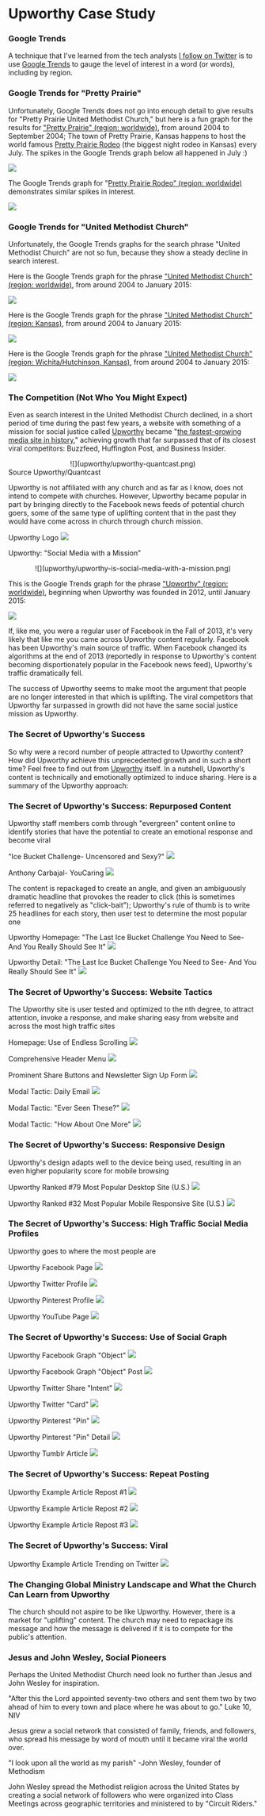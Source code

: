 # Upworthy Case Study

### Google Trends

A technique that I've learned from the tech analysts [I follow on Twitter](https://twitter.com/katimichel/following) is to use [Google Trends](http://www.google.com/trends) to gauge the level of interest in a word (or words), including by region. 

### Google Trends for "Pretty Prairie"

Unfortunately, Google Trends does not go into enough detail to give results for "Pretty Prairie United Methodist Church," but here is a fun graph for the results for ["Pretty Prairie" (region: worldwide)](http://www.google.com/trends/explore#q=pretty%20prairie), from around 2004 to September 2004; The town of Pretty Prairie, Kansas happens to host the world famous [Pretty Prairie Rodeo](http://www.pprodeo.com) (the biggest night rodeo in Kansas) every July. The spikes in the Google Trends graph below all happened in July :) 

![](google-trends/google-trends-pretty-prairie-worldwide.png)

The Google Trends graph for "[Pretty Prairie Rodeo" (region: worldwide)](http://www.google.com/trends/explore#q=%22pretty+prairie+rodeo%22) demonstrates similar spikes in interest. 

![](google-trends/google-trends-pretty-prairie-rodeo-worldwide.png)

### Google Trends for "United Methodist Church"

Unfortunately, the Google Trends graphs for the search phrase "United Methodist Church" are not so fun, because they show a steady decline in search interest. 

Here is the Google Trends graph for the phrase ["United Methodist Church" (region: worldwide)](http://www.google.com/trends/explore#q=united%20methodist%20church), from around 2004 to January 2015: 

![](google-trends/google-trends-united-methodist-church-worldwide.png)

Here is the Google Trends graph for the phrase ["United Methodist Church" (region: Kansas)](http://www.google.com/trends/explore#geo=US-KS&q=united+methodist+church), from around 2004 to January 2015: 

![](google-trends/google-trends-united-methodist-church-kansas.png)

Here is the Google Trends graph for the phrase ["United Methodist Church" (region: Wichita/Hutchinson, Kansas)](http://www.google.com/trends/explore#geo=US-KS-678&q=united+methodist+church), from around 2004 to January 2015: 

![](google-trends/google-trends-united-methodist-church-wichita-hutchinson.png)

### The Competition (Not Who You Might Expect)

Even as search interest in the United Methodist Church declined, in a short period of time during the past few years, a website with something of a mission for social justice called [Upworthy](http://www.upworthy.com) became "[the fastest-growing media site in history](http://www.fastcompany.com/3012649/how-upworthy-used-emotional-data-to-become-the-fastest-growing-media-site-of-all-time)," achieving growth that far surpassed that of its closest viral competitors: Buzzfeed, Huffington Post, and Business Insider. 

<center>
![](upworthy/upworthy-quantcast.png)
</center>
Source Upworthy/Quantcast

Upworthy is not affiliated with any church and as far as I know, does not intend to compete with churches. However, Upworthy became popular in part by bringing directly to the Facebook news feeds of potential church goers, some of the same type of uplifting content that in the past they would have come across in church through church mission. 

Upworthy Logo
![](upworthy/upworthy-logo.png)

Upworthy: "Social Media with a Mission"
<center>
![](upworthy/upworthy-is-social-media-with-a-mission.png)
</center>

This is the Google Trends graph for the phrase ["Upworthy" (region: worldwide)](http://www.google.com/trends/explore#q=upworthy), beginning when Upworthy was founded in 2012, until January 2015: 

![](google-trends/google-trends-upworthy-worldwide.png)

If, like me, you were a regular user of Facebook in the Fall of 2013, it's very likely that like me you came across Upworthy content regularly. Facebook has been Upworthy's main source of traffic. When Facebook changed its algorithms at the end of 2013 (reportedly in response to Upworthy's content becoming disportionately popular in the Facebook news feed), Upworthy's traffic dramatically fell. 

The success of Upworthy seems to make moot the argument that people are no longer interested in that which is uplifting. The viral competitors that Upworthy far surpassed in growth did not have the same social justice mission as Upworthy. 

### The Secret of Upworthy's Success

So why were a record number of people attracted to Upworthy content? How did Upworthy achieve this unprecedented growth and in such a short time? Feel free to find out from [Upworthy](http://www.slideshare.net/Upworthy) itself. In a nutshell, Upworthy's content is technically and emotionally optimized to induce sharing. Here is a summary of the Upworthy approach:

### The Secret of Upworthy's Success: Repurposed Content

Upworthy staff members comb through "evergreen" content online to identify stories that have the potential to create an emotional response and become viral

"Ice Bucket Challenge- Uncensored and Sexy?"
![](upworthy/anthony-carbajal-als-ice-bucket-challenge-youtube.jpg)

Anthony Carbajal- YouCaring
![](upworthy/anthony-carbajal-als-ice-bucket-challenge-youcaring.jpg)

The content is repackaged to create an angle, and given an ambiguously dramatic headline that provokes the reader to click (this is sometimes referred to negatively as "click-bait"); Upworthy's rule of thumb is to write 25 headlines for each story, then user test to determine the most popular one

Upworthy Homepage: "The Last Ice Bucket Challenge You Need to See- And You Really Should See It"
![](upworthy/upworthy-als-ice-bucket-challenge-homepage-view-2.jpg)

Upworthy Detail: "The Last Ice Bucket Challenge You Need to See- And You Really Should See It"
![](upworthy/upworthy-als-ice-bucket-challenge-detail.jpg)

### The Secret of Upworthy's Success: Website Tactics

The Upworthy site is user tested and optimized to the nth degree, to attract attention, invoke a response, and make sharing easy from website and across the most high traffic sites

Homepage: Use of Endless Scrolling
![](upworthy/upworthy-homepage.jpg)

Comprehensive Header Menu
![](upworthy/upworthy-menu.jpg)

Prominent Share Buttons and Newsletter Sign Up Form
![](upworthy/upworthy-header-and-newsletter-sign-up.jpg)

Modal Tactic: Daily Email
![](upworthy/upworthy-daily-email-modal.jpg)

Modal Tactic: "Ever Seen These?"
![](upworthy/upworthy-ever-seen-these-modal.jpg)

Modal Tactic: "How About One More"
![](upworthy/upworthy-how-about-one-more-modal.png)

### The Secret of Upworthy's Success: Responsive Design 

Upworthy's design adapts well to the device being used, resulting in an even higher popularity score for mobile browsing

Upworthy Ranked #79 Most Popular Desktop Site (U.S.) 
![](upworthy/upworthy-quantcast-desktop-rankings.png)

Upworthy Ranked #32 Most Popular Mobile Responsive Site (U.S.)
![](upworthy/upworthy-quantcast-mobile-rankings.png)

### The Secret of Upworthy's Success: High Traffic Social Media Profiles

Upworthy goes to where the most people are

Upworthy Facebook Page
![](upworthy/upworthy-facebook-page.jpg)

Upworthy Twitter Profile
![](upworthy/upworthy-twitter-profile.jpg)

Upworthy Pinterest Profile
![](upworthy/upworthy-pinterest-profile.jpg)

Upworthy YouTube Page
![](upworthy/upworthy-youtube-profile.png)

### The Secret of Upworthy's Success: Use of Social Graph

Upworthy Facebook Graph "Object"
![](upworthy/upworthy-als-ice-bucket-challenge-facebook-share.jpg)

Upworthy Facebook Graph "Object" Post
![](upworthy/upworthy-als-ice-bucket-challenge-facebook-post.jpg)

Upworthy Twitter Share "Intent"
![](upworthy/upworthy-als-ice-bucket-challenge-twitter-intent.jpg)

Upworthy Twitter "Card"
![](upworthy/upworthy-als-ice-bucket-challenge-twitter-detail.jpg)

Upworthy Pinterest "Pin"
![](upworthy/upworthy-als-ice-bucket-challenge-pinterest.jpg)

Upworthy Pinterest "Pin" Detail
![](upworthy/upworthy-als-ice-bucket-challenge-pinterest-detail.jpg)

Upworthy Tumblr Article
![](upworthy/upworthy-als-ice-bucket-challenge-tumblr.jpg)

### The Secret of Upworthy's Success: Repeat Posting

Upworthy Example Article Repost #1
![](upworthy/upworthy-als-ice-bucket-challenge-twitter-repost.jpg)

Upworthy Example Article Repost #2
![](upworthy/upworthy-als-ice-bucket-challenge-twitter-repost-2.jpg)

Upworthy Example Article Repost #3
![](upworthy/upworthy-als-ice-bucket-challenge-twitter-repost-3.jpg)

### The Secret of Upworthy's Success: Viral

Upworthy Example Article Trending on Twitter
![](upworthy/upworthy-als-ice-bucket-challenge-twitter-trends.jpg)

### The Changing Global Ministry Landscape and What the Church Can Learn from Upworthy

The church should not aspire to be like Upworthy. However, there is a market for "uplifting" content. The church may need to repackage its message and how the message is delivered if it is to compete for the public's attention. 

### Jesus and John Wesley, Social Pioneers

Perhaps the United Methodist Church need look no further than Jesus and John Wesley for inspiration. 

"After this the Lord appointed seventy-two others and sent them two by two ahead of him to every town and place where he was about to go." Luke 10, NIV

Jesus grew a social network that consisted of family, friends, and followers, who spread his message by word of mouth until it became viral the world over.

"I look upon all the world as my parish" -John Wesley, founder of Methodism

John Wesley spread the Methodist religion across the United States by creating a social network of followers who were organized into Class Meetings across geographic territories and ministered to by "Circuit Riders." 

